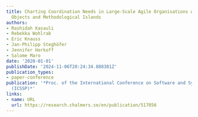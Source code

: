 ```yaml
---
title: Charting Coordination Needs in Large-Scale Agile Organisations with Boundary
  Objects and Methodological Islands
authors:
- Rashidah Kasauli
- Rebekka Wohlrab
- Eric Knauss
- Jan-Philipp Steghöfer
- Jennifer Horkoff
- Salome Maro
date: '2020-01-01'
publishDate: '2024-11-06T20:24:34.888381Z'
publication_types:
- paper-conference
publication: '*Proc. of the International Conference on Software and System Processes
  (ICSSP)*'
links:
- name: URL
  url: https://research.chalmers.se/en/publication/517056
---
```

